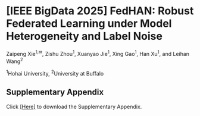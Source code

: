 # [IEEE BigData 2025] FedHAN: Robust Federated Learning under Model Heterogeneity and Label Noise

Zaipeng Xie<sup>1,✉</sup>, Zishu Zhou<sup>1</sup>, Xuanyao Jie<sup>1</sup>, Xing Gao<sup>1</sup>, Han Xu<sup>1</sup>, and Leihan Wang<sup>2</sup>

<sup>1</sup>Hohai University, <sup>2</sup>University at Buffalo

## Supplementary Appendix

Click [[Here]](dd) to download the Supplementary Appendix.
